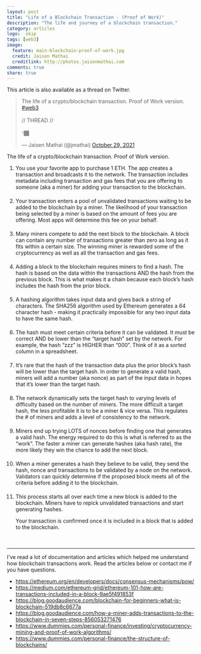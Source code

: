 ```yaml
---
layout: post
title: "Life of a Blockchain Transaction - (Proof of Work)"
description: "The life and journey of a blockchain transaction."
category: articles
logo:  skip
tags: [web3]
image:
  feature: main-blockchain-proof-of-work.jpg
  credit: Jaisen Mathai
  creditlink: http://photos.jaisenmathai.com
comments: true
share: true
---
```


This article is also available as a thread on Twitter.
<blockquote class="twitter-tweet"><p lang="en" dir="ltr">The life of a crypto/blockchain transaction. Proof of Work version. <a href="https://twitter.com/hashtag/web3?src=hash&amp;ref_src=twsrc%5Etfw">#web3</a><br><br>// THREAD //<br><br>👇🏾</p>&mdash; Jaisen Mathai (@jmathai) <a href="https://twitter.com/jmathai/status/1454110729867464710?ref_src=twsrc%5Etfw">October 29, 2021</a></blockquote> <script async src="https://platform.twitter.com/widgets.js" charset="utf-8"></script> 

The life of a crypto/blockchain transaction. Proof of Work version.
<style type="text/css">
  ol.blockchain-thread li {
    padding-bottom: 20px;
  }
</style>
<ol class="blockchain-thread">
<li>You use your favorite app to purchase 1 ETH. The app creates a transaction and broadcasts it to the network. The transaction includes metadata including transaction and gas fees that you are offering to someone (aka a miner) for adding your transaction to the blockchain.</li>

<li>Your transaction enters a pool of unvalidated transactions waiting to be added to the blockchain by a miner. The likelihood of your transaction being selected by a miner is based on the amount of fees you are offering. Most apps will determine this fee on your behalf.</li>

<li>Many miners compete to add the next block to the blockchain. A block can contain any number of transactions greater than zero as long as it fits within a certain size. The winning miner is rewarded some of the cryptocurrency as well as all the transaction and gas fees.</li>

<li>Adding a block to the blockchain requires miners to find a hash. The hash is based on the data within the transactions AND the hash from the previous block. This is what makes it a chain because each block’s hash includes the hash from the prior block.</li>

<li>A hashing algorithm takes input data and gives back a string of characters. The SHA256 algorithm used by Ethereum generates a 64 character hash - making it practically impossible for any two input data to have the same hash.</li>

<li>The hash must meet certain criteria before it can be validated. It must be correct AND be lower than the “target hash” set by the network. For example, the hash “zzz” is HIGHER than “000”. Think of it as a sorted column in a spreadsheet.</li>

<li>It’s rare that the hash of the transaction data plus the prior block’s hash will be lower than the target hash. In order to generate a valid hash, miners will add a number (aka nonce) as part of the input data in hopes that it’s lower than the target hash.</li>

<li>The network dynamically sets the target hash to varying levels of difficulty based on the number of miners. The more difficult a target hash, the less profitable it is to be a miner & vice versa. This regulates the # of miners and adds a level of consistency to the network.</li>

<li>Miners end up trying LOTS of nonces before finding one that generates a valid hash. The energy required to do this is what is referred to as the “work”. The faster a miner can generate hashes (aka hash rate), the more likely they win the chance to add the next block.</li>

<li> When a miner generates a hash they believe to be valid, they send the hash, nonce and transactions to be validated by a node on the network. Validators can quickly determine if the proposed block meets all of the criteria before adding it to the blockchain.</li>

<li> This process starts all over each time a new block is added to the blockchain. Miners have to repick unvalidated transactions and start generating hashes.

Your transaction is confirmed once it is included in a block that is added to the blockchain.</li>
</ol>

<hr>

<a name="references"></a>
I've read a lot of documentation and articles which helped me understand how blockchain transactions work. Read the articles below or contact me if you have questions.

<ul>
<li><a href="https://ethereum.org/en/developers/docs/consensus-mechanisms/pow/">https://ethereum.org/en/developers/docs/consensus-mechanisms/pow/</a></li>
<li><a href="https://medium.com/ethereum-grid/ethereum-101-how-are-transactions-included-in-a-block-9ae5f491853f">https://medium.com/ethereum-grid/ethereum-101-how-are-transactions-included-in-a-block-9ae5f491853f</a></li>
<li><a href="https://blog.goodaudience.com/blockchain-for-beginners-what-is-blockchain-519db8c6677a">https://blog.goodaudience.com/blockchain-for-beginners-what-is-blockchain-519db8c6677a</a></li>
<li><a href="https://blog.goodaudience.com/how-a-miner-adds-transactions-to-the-blockchain-in-seven-steps-856053271476">https://blog.goodaudience.com/how-a-miner-adds-transactions-to-the-blockchain-in-seven-steps-856053271476</a></li>
<li><a href="https://www.dummies.com/personal-finance/investing/cryptocurrency-mining-and-proof-of-work-algorithms/">https://www.dummies.com/personal-finance/investing/cryptocurrency-mining-and-proof-of-work-algorithms/</a></li>
<li><a href="https://www.dummies.com/personal-finance/the-structure-of-blockchains/">https://www.dummies.com/personal-finance/the-structure-of-blockchains/</a></li>
</ul>
